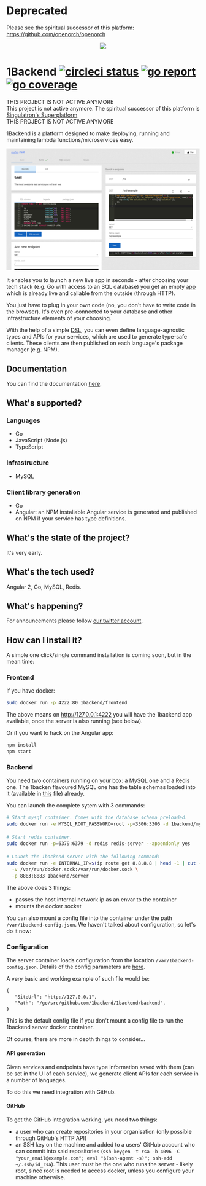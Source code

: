 # Deprecated

Please see the spiritual successor of this platform: https://github.com/openorch/openorch

<p align="center">
  <img width="200px" src="https://cdn.rawgit.com/1backend/1backend/master/src/assets/logos/trex.svg" />
<p>

# 1Backend [![circleci status](https://circleci.com/gh/1backend/1backend.svg?style=shield)](https://circleci.com/gh/1backend/1backend) [![go report](https://goreportcard.com/badge/github.com/1backend/1backend)](https://goreportcard.com/report/github.com/1backend/1backend) [![go coverage](https://codecov.io/gh/1backend/1backend/branch/master/graph/badge.svg)](https://codecov.io/gh/1backend/1backend/branch/master)

THIS PROJECT IS NOT ACTIVE ANYMORE  
This project is not active anymore. The spiritual successor of this platform is [Singulatron's Superplatform](https://github.com/singulatron/superplatform)  
THIS PROJECT IS NOT ACTIVE ANYMORE  

1Backend is a platform designed to make deploying, running and maintaining lambda functions/microservices easy.

![1backend service screenshot](https://raw.githubusercontent.com/1backend/1backend/master/1b.png)

It enables you to launch a new live app in seconds - after choosing your tech stack (e.g. Go with access to an SQL database) you get an empty [app](docs/services.md) which is already live and callable from the outside (through HTTP).

You just have to plug in your own code (no, you don't have to write code in the browser). It's even pre-connected to your database and other infrastructure elements of your choosing.

With the help of a simple [DSL](docs/types.md), you can even define language-agnostic types and APIs for your services, which are used to generate type-safe clients. These clients are then published on each language's package manager (e.g. NPM).

## Documentation

You can find the documentation [here](docs).

## What's supported?

### Languages

* Go
* JavaScript (Node.js)
* TypeScript

### Infrastructure

* MySQL

### Client library generation

* Go
* Angular: an NPM installable Angular service is generated and published on NPM
  if your service has type definitions.

## What's the state of the project?

It's very early.

## What's the tech used?

Angular 2, Go, MySQL, Redis.

## What's happening?

For announcements please follow [our twitter account](https://twitter.com/1backend).

## How can I install it?

A simple one click/single command installation is coming soon, but in the mean time:

### Frontend

If you have docker:

```sh
sudo docker run -p 4222:80 1backend/frontend
```

The above means on http://127.0.0.1:4222 you will have the 1backend app available, once the server is also running (see below).

Or if you want to hack on the Angular app:

```sh
npm install
npm start
```

### Backend

You need two containers running on your box: a MySQL one and a Redis one. The 1backen flavoured MySQL one has the table schemas loaded into it (available in [this](backend/schema.sql) file) already.

You can launch the complete sytem with 3 commands:

```sh
# Start mysql container. Comes with the database schema preloaded.
sudo docker run -e MYSQL_ROOT_PASSWORD=root -p=3306:3306 -d 1backend/mysql

# Start redis container.
sudo docker run -p=6379:6379 -d redis redis-server --appendonly yes

# Launch the 1backend server with the following command:
sudo docker run -e INTERNAL_IP=$(ip route get 8.8.8.8 | head -1 | cut -d' ' -f8) \
  -v /var/run/docker.sock:/var/run/docker.sock \
  -p 8883:8883 1backend/server
```

The above does 3 things:

* passes the host internal network ip as an envar to the container
* mounts the docker socket

You can also mount a config file into the container under the path `/var/1backend-config.json`.
We haven't talked about configuration, so let's do it now:

### Configuration

The server container loads configuration from the location `/var/1backend-config.json`.
Details of the config parameters are
[here](https://github.com/1backend/1backend/blob/master/backend/config/config.go).

A very basic and working example of such file would be:

```
{
   "SiteUrl": "http://127.0.0.1",
   "Path": "/go/src/github.com/1backend/1backend/backend",
}
```

This is the default config file if you don't mount a config file to run the 1backend server docker container.

Of course, there are more in depth things to consider...

#### API generation

Given services and endpoints have type information saved with them (can be set
in the UI of each service), we generate client APIs for each service in a number
of languages.

To do this we need integration with GitHub.

#### GitHub

To get the GitHub integration working, you need two things:

* a user who can create repositories in your organisation (only possible through
  GitHub's HTTP API)
* an SSH key on the machine and added to a users' GitHub account who can commit
  into said repositories (`ssh-keygen -t rsa -b 4096 -C "your_email@example.com"; eval "$(ssh-agent -s)"; ssh-add ~/.ssh/id_rsa`).
  This user must be the one who runs the server - likely root, since root is
  needed to access docker, unless you configure your machine otherwise.
